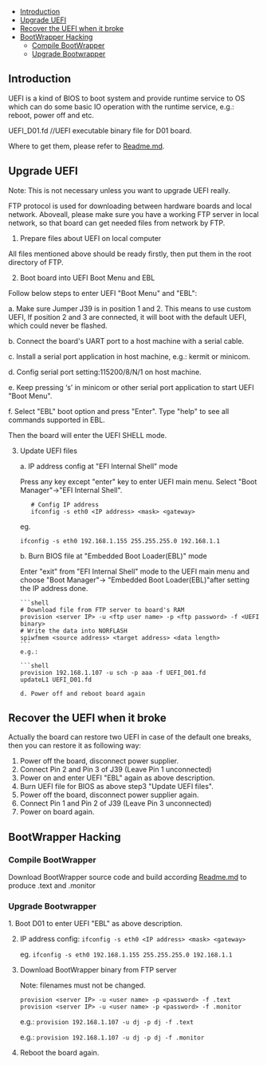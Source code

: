 * [Introduction](#1)
* [Upgrade UEFI](#2)
* [Recover the UEFI when it broke](#3)
* [BootWrapper Hacking](#4)
   * [Compile BootWrapper](#4.1)
   * [Upgrade Bootwrapper](#4.2)


<h2 id="1">Introduction</h2>

UEFI is a kind of BIOS to boot system and provide runtime service to OS which can do some basic IO operation with the runtime service, e.g.: reboot, power off and etc.

UEFI_D01.fd         //UEFI executable binary file for D01 board.

Where to get them, please refer to [Readme.md](https://github.com/open-estuary/estuary/blob/master/doc/Readme.4D01.md).

<h2 id="2">Upgrade UEFI</h2>

Note: This is not necessary unless you want to upgrade UEFI really.

FTP protocol is used for downloading between hardware boards and local network. Aboveall, please make sure you have a working FTP server in local network, so that board can get needed files from network by FTP.

1. Prepare files about UEFI on local computer

  All files mentioned above should be ready firstly, then put them in the root directory of FTP.

2. Boot board into UEFI Boot Menu and EBL

  Follow below steps to enter UEFI "Boot Menu" and "EBL":

  a. Make sure Jumper J39 is in position 1 and 2.
     This means to use custom UEFI, If position 2 and 3 are connected, it will boot with the default UEFI, which could never be flashed.
     
  b. Connect the board's UART port to a host machine with a serial cable.
  
  c. Install a serial port application in host machine, e.g.: kermit or minicom.
  
  d. Config serial port setting:115200/8/N/1 on host machine.
  
  e. Keep pressing ‘s’ in minicom or other serial port application to start UEFI "Boot Menu".
  
  f. Select "EBL" boot option and press "Enter".
    Type "help" to see all commands supported in EBL.
      
  Then the board will enter the UEFI SHELL mode.

3. Update UEFI files
     
   a. IP address config at "EFI Internal Shell" mode

     Press any key except "enter" key to enter UEFI main menu. Select "Boot Manager"->"EFI Internal Shell".

     ```shell
        # Config IP address
        ifconfig -s eth0 <IP address> <mask> <gateway>
     ```

      eg. 

     `ifconfig -s eth0 192.168.1.155 255.255.255.0 192.168.1.1`
    
   b. Burn BIOS file at "Embedded Boot Loader(EBL)" mode
     
      Enter "exit" from "EFI Internal Shell" mode to the UEFI main menu and choose "Boot Manager"-> "Embedded Boot Loader(EBL)"after setting the IP address done. 

       ```shell
       # Download file from FTP server to board's RAM
       provision <server IP> -u <ftp user name> -p <ftp password> -f <UEFI binary>
       # Write the data into NORFLASH
       spiwfmem <source address> <target address> <data length>
       ```
       e.g.: 

       ```shell
       provision 192.168.1.107 -u sch -p aaa -f UEFI_D01.fd
       updateL1 UEFI_D01.fd
      ```
   d. Power off and reboot board again

<h2 id="3">Recover the UEFI when it broke</h2>

Actually the board can restore two UEFI in case of the default one breaks, then you can restore it as following way:

 1. Power off the board, disconnect power supplier.<br>
 2. Connect Pin 2 and Pin 3 of J39 (Leave Pin 1 unconnected)<br>
 3. Power on and enter UEFI "EBL" again as above description.<br>
 4. Burn UEFI file for BIOS as above step3 "Update UEFI files".<br>
 5. Power off the board, disconnect power supplier again.<br>
 6. Connect Pin 1 and Pin 2 of J39 (Leave Pin 3 unconnected)<br>
 7. Power on board again.

<h2 id="4">BootWrapper Hacking</h2>

<h3 id="4.1">Compile BootWrapper</h3>

 Download BootWrapper source code and build according [Readme.md](https://github.com/tianjiaoling/estuary/blob/mark/doc/Readme.4D01.md) to produce .text and .monitor

<h3 id="4.2">Upgrade Bootwrapper</h3>
1. Boot D01 to enter UEFI "EBL" as above description.

2. IP address config:
    `ifconfig -s eth0 <IP address> <mask> <gateway>`

    eg. `ifconfig -s eth0 192.168.1.155 255.255.255.0 192.168.1.1`
    
3. Download BootWrapper binary from FTP server
        
    Note: filenames must not be changed.
    ```shell
    provision <server IP> -u <user name> -p <password> -f .text
    provision <server IP> -u <user name> -p <password> -f .monitor
    ```
    e.g.: `provision 192.168.1.107 -u dj -p dj -f .text`
    
    e.g.: `provision 192.168.1.107 -u dj -p dj -f .monitor`

4. Reboot the board again.
